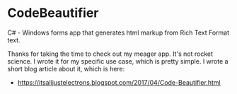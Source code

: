 # CodeBeautifier
C# - Windows forms app that generates html markup from Rich Text Format text.

Thanks for taking the time to check out my meager app. It's not rocket science. I wrote it for my specific use case, which is pretty simple. I wrote a short blog article about it, which is here:
* https://itsalljustelectrons.blogspot.com/2017/04/Code-Beautifier.html
